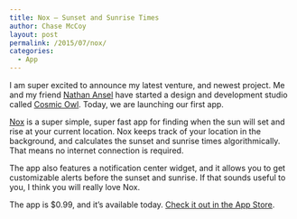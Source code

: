 ```yaml
---
title: Nox — Sunset and Sunrise Times
author: Chase McCoy
layout: post
permalink: /2015/07/nox/
categories:
  - App
---
```

I am super excited to announce my latest venture, and newest project. Me and my friend [Nathan Ansel][1] have started a design and development studio called [Cosmic Owl][2]. Today, we are launching our first app.

[Nox][3] is a super simple, super fast app for finding when the sun will set and rise at your current location. Nox keeps track of your location in the background, and calculates the sunset and sunrise times algorithmically. That means no internet connection is required.

The app also features a notification center widget, and it allows you to get customizable alerts before the sunset and sunrise. If that sounds useful to you, I think you will really love Nox.

The app is $0.99, and it&#8217;s available today. [Check it out in the App Store][3].

 [1]: http://nathanansel.typed.com
 [2]: http://cosmicowl.co
 [3]: https://geo.itunes.apple.com/us/app/nox-sunset-and-sunrise-times/id998183834?mt=8&at=1010l5Ku